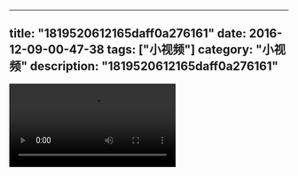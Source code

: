 
---
title: "1819520612165daff0a276161"
date: 2016-12-09-00-47-38
tags: ["小视频"]
category: "小视频"
description: "1819520612165daff0a276161"
---
<video src="http://ohtsqip0g.bkt.clouddn.com/1819520612165daff0a276161.mp4" controls="controls"></video>
